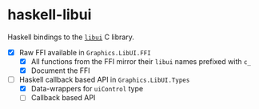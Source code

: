 # haskell-libui
Haskell bindings to the [`libui`](https://github.com/andlabs/libui) C library.

- [x] Raw FFI available in `Graphics.LibUI.FFI`
  * [x] All functions from the FFI mirror their `libui` names prefixed with `c_`
  * [x] Document the FFI
- [ ] Haskell callback based API in `Graphics.LibUI.Types`
  * [x] Data-wrappers for `uiControl` type
  * [ ] Callback based API
